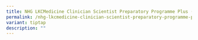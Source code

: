 ```yaml
---
title: NHG LKCMedicine Clinician Scientist Preparatory Programme Plus (CSPP Plus)
permalink: /nhg-lkcmedicine-clinician-scientist-preparatory-programme-plus-cspp-plus/
variant: tiptap
description: ""
---
```

